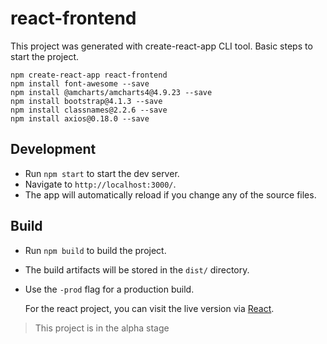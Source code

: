   react-frontend
==========================

This project was generated with create-react-app CLI tool.
Basic steps to start the  project.
 

``` 
npm create-react-app react-frontend
npm install font-awesome --save
npm install @amcharts/amcharts4@4.9.23 --save
npm install bootstrap@4.1.3 --save
npm install classnames@2.2.6 --save
npm install axios@0.18.0 --save

```

## Development

  - Run `npm start` to start the dev server. 
  - Navigate to `http://localhost:3000/`. 
  - The app will automatically reload if you change any of the source files.



## Build

   - Run `npm build` to build the project. 
   - The build artifacts will be stored in the `dist/` directory. 
   - Use the `-prod` flag for a production build.
   
       For the react project, you can visit the live version via [React](https://react-frontend-part.herokuapp.com/).
	   
> This project is in the alpha stage	   

